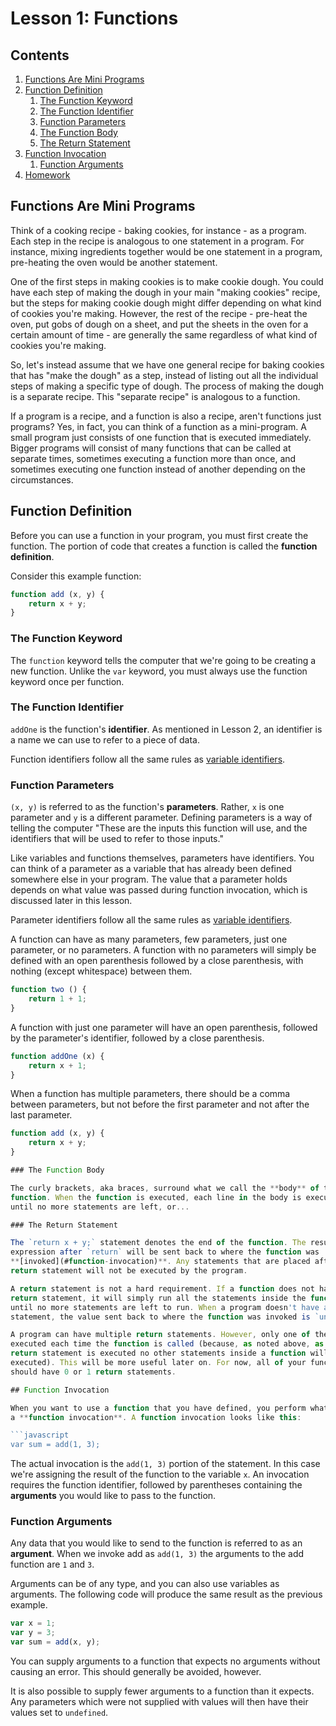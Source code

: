 # Lesson 1: Functions

## Contents
1. [Functions Are Mini Programs](#functions-are-mini-programs)
1. [Function Definition](#function-definition)
    1. [The Function Keyword](#the-function-keyword)
    1. [The Function Identifier](#the-function-identifier)
    1. [Function Parameters](#function-parameters)
    1. [The Function Body](#the-function-body)
    1. [The Return Statement](#the-return-statement)
1. [Function Invocation](#function-invocation)
    1. [Function Arguments](#function-arguments)
1. [Homework](#homework)

## Functions Are Mini Programs

Think of a cooking recipe - baking cookies, for instance - as a program. Each
step in the recipe is analogous to one statement in a program. For instance,
mixing ingredients together would be one statement in a program, pre-heating the
oven would be another statement.

One of the first steps in making cookies is to make cookie dough. You could have
each step of making the dough in your main "making cookies" recipe, but the
steps for making cookie dough might differ depending on what kind of cookies
you're making. However, the rest of the recipe - pre-heat the oven, put gobs of
dough on a sheet, and put the sheets in the oven for a certain amount of time -
are generally the same regardless of what kind of cookies you're making.

So, let's instead assume that we have one general recipe for baking cookies that
has "make the dough" as a step, instead of listing out all the individual steps
of making a specific type of dough. The process of making the dough is a
separate recipe. This "separate recipe" is analogous to a function.

If a program is a recipe, and a function is also a recipe, aren't functions just
programs? Yes, in fact, you can think of a function as a mini-program. A small
program just consists of one function that is executed immediately. Bigger
programs will consist of many functions that can be called at separate times,
sometimes executing a function more than once, and sometimes executing one
function instead of another depending on the circumstances.

## Function Definition

Before you can use a function in your program, you must first create the
function. The portion of code that creates a function is called the
**function definition**.

Consider this example function:

```javascript
function add (x, y) {
    return x + y;
}
```

### The Function Keyword

The `function` keyword tells the computer that we're going to be creating a new
function. Unlike the `var` keyword, you must always use the function keyword
once per function.

### The Function Identifier

`addOne` is the function's **identifier**. As mentioned in Lesson 2, an
identifier is a name we can use to refer to a piece of data.

Function identifiers follow all the same rules as [variable identifiers](https://github.com/mseman/js-tutorship/blob/master/lesson_002.md#identifier-rules).

### Function Parameters

`(x, y)` is referred to as the function's **parameters**. Rather, `x` is one
parameter and `y` is a different parameter. Defining parameters is a way of
telling the computer "These are the inputs this function will use, and the
identifiers that will be used to refer to those inputs."

Like variables and functions themselves, parameters have identifiers. You can
think of a parameter as a variable that has already been defined somewhere else
in your program. The value that a parameter holds depends on what value was
passed during function invocation, which is discussed later in this lesson.

Parameter identifiers follow all the same rules as [variable identifiers](https://github.com/mseman/js-tutorship/blob/master/lesson_002.md#identifier-rules).

A function can have as many parameters, few parameters, just one parameter, or
no parameters. A function with no parameters will simply be defined with an open
parenthesis followed by a close parenthesis, with nothing (except whitespace)
between them.

```javascript
function two () {
    return 1 + 1;
}
```

A function with just one parameter will have an open parenthesis, followed by
the parameter's identifier, followed by a close parenthesis.

```javascript
function addOne (x) {
    return x + 1;
}
```

When a function has multiple parameters, there should be a comma between
parameters, but not before the first parameter and not after the last parameter.

```javascript
function add (x, y) {
    return x + y;
}

### The Function Body

The curly brackets, aka braces, surround what we call the **body** of the
function. When the function is executed, each line in the body is executed
until no more statements are left, or...

### The Return Statement

The `return x + y;` statement denotes the end of the function. The result of the
expression after `return` will be sent back to where the function was
**[invoked](#function-invocation)**. Any statements that are placed after the
return statement will not be executed by the program.

A return statement is not a hard requirement. If a function does not have a
return statement, it will simply run all the statements inside the function
until no more statements are left to run. When a program doesn't have a return
statement, the value sent back to where the function was invoked is `undefined`.

A program can have multiple return statements. However, only one of them can get
executed each time the function is called (because, as noted above, as soon as a
return statement is executed no other statements inside a function will be
executed). This will be more useful later on. For now, all of your functions
should have 0 or 1 return statements.

## Function Invocation

When you want to use a function that you have defined, you perform what's called
a **function invocation**. A function invocation looks like this:

```javascript
var sum = add(1, 3);
```

The actual invocation is the `add(1, 3)` portion of the statement. In this case
we're assigning the result of the function to the variable `x`. An invocation
requires the function identifier, followed by parentheses containing the
**arguments** you would like to pass to the function.

### Function Arguments

Any data that you would like to send to the function is referred to as an
**argument**. When we invoke add as `add(1, 3)` the arguments to the add
function are `1` and `3`.

Arguments can be of any type, and you can also use variables as arguments. The
following code will produce the same result as the previous example.

```javascript
var x = 1;
var y = 3;
var sum = add(x, y);
```

You can supply arguments to a function that expects no arguments without causing
an error. This should generally be avoided, however.

It is also possible to supply fewer arguments to a function than it expects. Any
parameters which were not supplied with values will then have their values set
to `undefined`.

